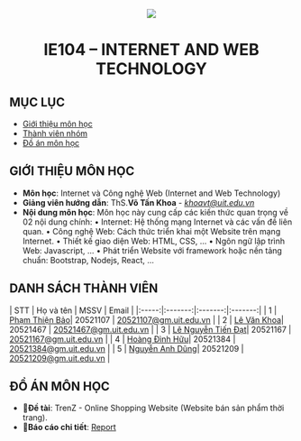 <p align="center">
   <a href="https://www.uit.edu.vn/">
      <img src="https://i.imgur.com/WmMnSRt.png" border="none">
   </a>
</p>
<h1 align="center">
    IE104 – INTERNET AND WEB TECHNOLOGY
</h1>

## MỤC LỤC
* [Giới thiệu môn học](#gioithieumonhoc)
* [Thành viên nhóm](#thanhvien)
* [Đồ án môn học](#doan)

## GIỚI THIỆU MÔN HỌC
<a name="gioithieumonhoc"></a>
+ **Môn học**: Internet và Công nghệ Web (Internet and Web Technology)
+ **Giảng viên hướng dẫn**: ThS.**Võ Tấn Khoa** - *khoavt@uit.edu.vn*
+ **Nội dung môn học**:
  Môn học này cung cấp các kiến thức quan trọng về 02 nội dung chính:
    • Internet: Hệ thống mạng Internet và các vấn đề liên quan.
    • Công nghệ Web: Cách thức triển khai một Website trên mạng Internet.
      • Thiết kế giao diện Web: HTML, CSS, ...
      • Ngôn ngữ lập trình Web: Javascript, ...
      • Phát triển Website với framework hoặc nền tảng chuẩn: Bootstrap, Nodejs, React, ...

## DANH SÁCH THÀNH VIÊN
<a name="thanhvien"></a>
| STT | Họ và tên | MSSV | Email |
|:-----:|:-------:|:-------:|:-------:|
| 1 | [Phạm Thiện Bảo](https://github.com/beetibao)| 20521107 | 20521107@gm.uit.edu.vn |
| 2 | [Lê Văn Khoa](https://github.com/Levankhoa150102)| 20521467 | 20521467@gm.uit.edu.vn |
| 3 | [Lê Nguyễn Tiến Đạt](https://github.com/lenguyentiendat)| 20521167 | 20521167@gm.uit.edu.vn |
| 4 | [Hoàng Đình Hữu](https://github.com/IvanDominis)| 20521384 | 20521384@gm.uit.edu.vn |
| 5 | [Nguyễn Anh Dũng](https://github.com/NguyenDung278)| 20521209 | 20521209@gm.uit.edu.vn |

## ĐỒ ÁN MÔN HỌC
<a name="doan"></a>
+ 📣**Đề tài**: TrenZ - Online Shopping Website (Website bán sản phẩm thời trang).
+ 📝**Báo cáo chi tiết**: [Report]()
